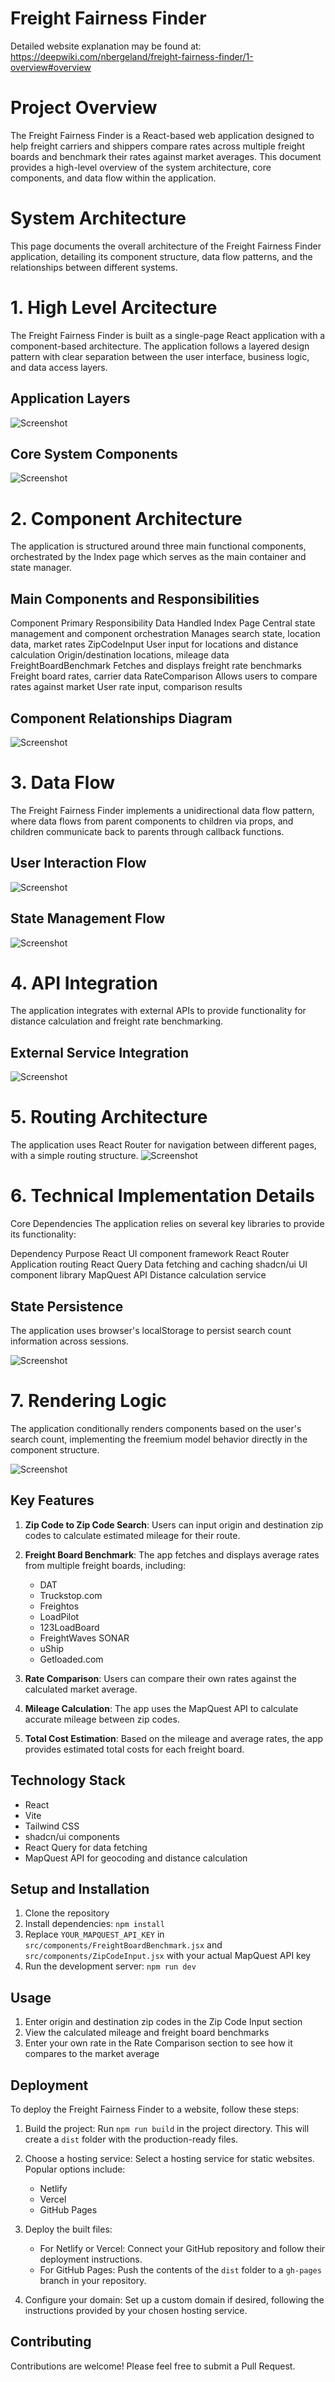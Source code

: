 # Freight Fairness Finder

Detailed website explanation may be found at: https://deepwiki.com/nbergeland/freight-fairness-finder/1-overview#overview

# Project Overview

The Freight Fairness Finder is a React-based web application designed to help freight carriers and shippers compare rates across multiple freight boards and benchmark their rates against market averages. This document provides a high-level overview of the system architecture, core components, and data flow within the application.

# System Architecture

This page documents the overall architecture of the Freight Fairness Finder application, detailing its component structure, data flow patterns, and the relationships between different systems. 

# 1. High Level Arcitecture
The Freight Fairness Finder is built as a single-page React application with a component-based architecture. The application follows a layered design pattern with clear separation between the user interface, business logic, and data access layers.

## Application Layers
![Screenshot](layers.png)

## Core System Components
![Screenshot](core.png)

# 2. Component Architecture

The application is structured around three main functional components, orchestrated by the Index page which serves as the main container and state manager.

## Main Components and Responsibilities
Component	Primary Responsibility	Data Handled
Index Page	Central state management and component orchestration	Manages search state, location data, market rates
ZipCodeInput	User input for locations and distance calculation	Origin/destination locations, mileage data
FreightBoardBenchmark	Fetches and displays freight rate benchmarks	Freight board rates, carrier data
RateComparison	Allows users to compare rates against market	User rate input, comparison results

## Component Relationships Diagram
![Screenshot](component.png)

# 3. Data Flow
The Freight Fairness Finder implements a unidirectional data flow pattern, where data flows from parent components to children via props, and children communicate back to parents through callback functions.

## User Interaction Flow
![Screenshot](flow.png)

## State Management Flow
![Screenshot](stateflow.png)


# 4. API Integration

The application integrates with external APIs to provide functionality for distance calculation and freight rate benchmarking.

## External Service Integration
![Screenshot](integration.png)

# 5. Routing Architecture
The application uses React Router for navigation between different pages, with a simple routing structure.
![Screenshot](routing.png)


# 6. Technical Implementation Details
Core Dependencies
The application relies on several key libraries to provide its functionality:

Dependency	Purpose
React	UI component framework
React Router	Application routing
React Query	Data fetching and caching
shadcn/ui	UI component library
MapQuest API	Distance calculation service

## State Persistence
The application uses browser's localStorage to persist search count information across sessions.

![Screenshot](stateper.png)

# 7. Rendering Logic
The application conditionally renders components based on the user's search count, implementing the freemium model behavior directly in the component structure.

![Screenshot](render.png)

## Key Features

1. **Zip Code to Zip Code Search**: Users can input origin and destination zip codes to calculate estimated mileage for their route.

2. **Freight Board Benchmark**: The app fetches and displays average rates from multiple freight boards, including:
   - DAT
   - Truckstop.com
   - Freightos
   - LoadPilot
   - 123LoadBoard
   - FreightWaves SONAR
   - uShip
   - Getloaded.com

3. **Rate Comparison**: Users can compare their own rates against the calculated market average.

4. **Mileage Calculation**: The app uses the MapQuest API to calculate accurate mileage between zip codes.

5. **Total Cost Estimation**: Based on the mileage and average rates, the app provides estimated total costs for each freight board.

## Technology Stack

- React
- Vite
- Tailwind CSS
- shadcn/ui components
- React Query for data fetching
- MapQuest API for geocoding and distance calculation

## Setup and Installation

1. Clone the repository
2. Install dependencies: `npm install`
3. Replace `YOUR_MAPQUEST_API_KEY` in `src/components/FreightBoardBenchmark.jsx` and `src/components/ZipCodeInput.jsx` with your actual MapQuest API key
4. Run the development server: `npm run dev`

## Usage

1. Enter origin and destination zip codes in the Zip Code Input section
2. View the calculated mileage and freight board benchmarks
3. Enter your own rate in the Rate Comparison section to see how it compares to the market average

## Deployment

To deploy the Freight Fairness Finder to a website, follow these steps:

1. Build the project:
   Run `npm run build` in the project directory. This will create a `dist` folder with the production-ready files.

2. Choose a hosting service:
   Select a hosting service for static websites. Popular options include:
   - Netlify
   - Vercel
   - GitHub Pages

3. Deploy the built files:
   - For Netlify or Vercel: Connect your GitHub repository and follow their deployment instructions.
   - For GitHub Pages: Push the contents of the `dist` folder to a `gh-pages` branch in your repository.

4. Configure your domain:
   Set up a custom domain if desired, following the instructions provided by your chosen hosting service.

## Contributing

Contributions are welcome! Please feel free to submit a Pull Request.
